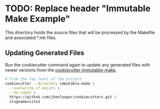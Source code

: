 # TODO: Replace header "Immutable Make Example"

This directory holds the source files that will be processed by the Makefile and
associated *.mk files.

## Updating Generated Files

Run the cookiecutter command again to update any generated files with newer
versions from the [cookiecutter immutable-make](https://github.com/jkenlooper/cookiecutters).

```bash
# From the top level of the project.
cookiecutter --directory immutable-make \
  --overwrite-if-exists \
  --no-input \
  https://github.com/jkenlooper/cookiecutters.git \
  slugname=site1
```
